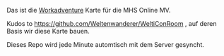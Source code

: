 Das ist die [Workadventure](www.workadventu.re) Karte für die MHS Online MV. 

Kudos to https://github.com/Weltenwanderer/WeltiConRoom , auf deren Basis wir diese Karte bauen.

Dieses Repo wird jede Minute automtisch mit dem Server gesyncht.
